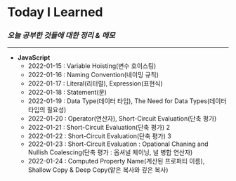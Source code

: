 # Today I Learned #

### _오늘 공부한 것들에 대한 정리 & 메모_ ###

------------
+ **JavaScript**
  + 2022-01-15 : Variable Hoisting(변수 호이스팅)
  + 2022-01-16 : Naming Convention(네이밍 규칙)
  + 2022-01-17 : Literal(리터럴), Expression(표현식)
  + 2022-01-18 : Statement(문)
  + 2022-01-19 : Data Type(데이터 타입), The Need for Data Types(데이터 타입의 필요성)
  + 2022-01-20 : Operator(연산자), Short-Circuit Evaluation(단축 평가)
  + 2022-01-21 : Short-Circuit Evaluation(단축 평가) 2
  + 2022-01-22 : Short-Circuit Evaluation(단축 평가) 3
  + 2022-01-23 : Short-Circuit Evaluation : Opational Chaning and Nullish Coalescing(단축 평가 : 옵셔널 체이닝, 널 병합 연산자)
  + 2022-01-24 : Computed Property Name(계산된 프로퍼티 이름), Shallow Copy & Deep Copy(얕은 복사와 깊은 복사)